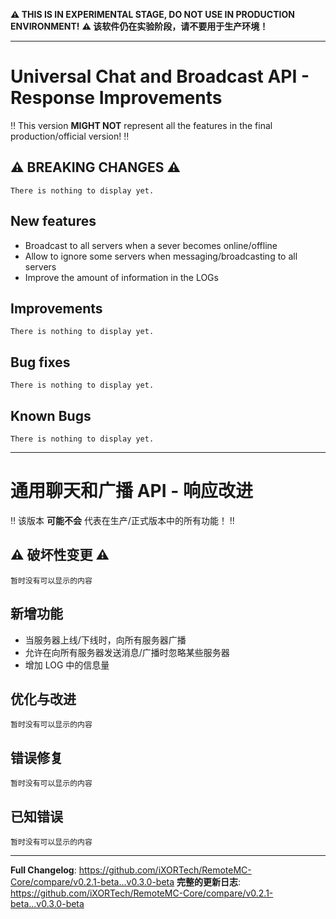 <!--
Template for changes, <mandatory> [optional]
- <New feature/Improvements/Bug fix> - [(Pull Request Number) \[@GitHubUsername\]]
-->

**:warning: THIS IS IN EXPERIMENTAL STAGE, DO NOT USE IN PRODUCTION ENVIRONMENT!**
**:warning: 该软件仍在实验阶段，请不要用于生产环境！**

------

# Universal Chat and Broadcast API - Response Improvements

:bangbang: This version **MIGHT NOT** represent all the features in the final production/official version! :bangbang:

## :warning: BREAKING CHANGES :warning:

`There is nothing to display yet.`

## New features

- Broadcast to all servers when a sever becomes online/offline
- Allow to ignore some servers when messaging/broadcasting to all servers
- Improve the amount of information in the LOGs

## Improvements

`There is nothing to display yet.`

## Bug fixes

`There is nothing to display yet.`

## Known Bugs

`There is nothing to display yet.`

------

# 通用聊天和广播 API - 响应改进

:bangbang: 该版本 **可能不会** 代表在生产/正式版本中的所有功能！ :bangbang:

## :warning: 破坏性变更 :warning:

`暂时没有可以显示的内容`

## 新增功能

- 当服务器上线/下线时，向所有服务器广播
- 允许在向所有服务器发送消息/广播时忽略某些服务器
- 增加 LOG 中的信息量

## 优化与改进

`暂时没有可以显示的内容`

## 错误修复

`暂时没有可以显示的内容`

## 已知错误

`暂时没有可以显示的内容`

------

**Full Changelog**: https://github.com/iXORTech/RemoteMC-Core/compare/v0.2.1-beta...v0.3.0-beta
**完整的更新日志**: https://github.com/iXORTech/RemoteMC-Core/compare/v0.2.1-beta...v0.3.0-beta
